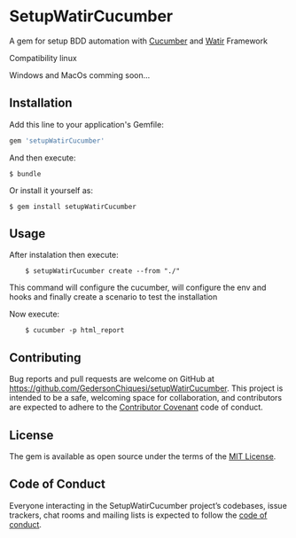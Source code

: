 # SetupWatirCucumber

A gem for setup BDD automation with [Cucumber](https://github.com/cucumber/cucumber) and [Watir](https://github.com/watir/watir) Framework

Compatibility linux

Windows and MacOs comming soon...
## Installation

Add this line to your application's Gemfile:

```ruby
gem 'setupWatirCucumber'
```

And then execute:

    $ bundle

Or install it yourself as:

    $ gem install setupWatirCucumber

## Usage

After instalation then execute:

```
    $ setupWatirCucumber create --from "./"
```

This command will configure the cucumber, will configure the env and hooks and finally create a scenario to test the installation

Now execute:

```
    $ cucumber -p html_report
```

## Contributing

Bug reports and pull requests are welcome on GitHub at https://github.com/GedersonChiquesi/setupWatirCucumber. This project is intended to be a safe, welcoming space for collaboration, and contributors are expected to adhere to the [Contributor Covenant](http://contributor-covenant.org) code of conduct.

## License

The gem is available as open source under the terms of the [MIT License](https://opensource.org/licenses/MIT).

## Code of Conduct

Everyone interacting in the SetupWatirCucumber project’s codebases, issue trackers, chat rooms and mailing lists is expected to follow the [code of conduct](https://github.com/GedersonChiquesi/setupWatirCucumber/blob/master/CODE_OF_CONDUCT.md).
